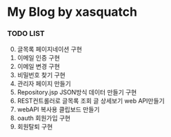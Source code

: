 # My Blog by xasquatch

### TODO LIST

0. 글목록 페이지네이션 구현
0. 이메일 인증 구현
0. 이메일 변경 구현
0. 비밀번호 찾기 구현
0. 관리자 페이지 만들기
0. Repository.jsp JSON방식 데이터 만들기 구현
0. REST컨트롤러로 글목록 조회 글 상세보기 web API만들기
0. webAPI 복사용 클립보드 만들기
0. oauth 회원가입 구현
0. 회원탈퇴 구현
